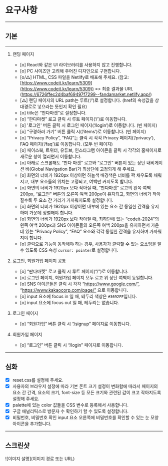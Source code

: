 # 요구사항
___
## 기본
___
1. 랜딩 페이지
   - [o] React와 같은 UI 라이브러리를 사용하지 않고 진행합니다.
   - [o] PC 사이즈만 고려해 주어진 디자인으로 구현합니다.
   - [o/△] HTML, CSS 파일을 Netlify로 배포해 주세요. (참고: [https://www.codeit.kr/learn/5309](https://www.codeit.kr/learn/5309)) => 최종 결과물 URL (https://6726ffec2d4baf69497f7299--fandamarket.netlify.app/)
   - [△] 랜딩 페이지의 URL path는 루트(‘/’)로 설정합니다. (href의 속성값을 상대경로로 넣으라는 뜻인지 확인 필요)
   - [o] title은 “판다마켓”로 설정합니다.
   - [o] “판다마켓” 로고 클릭 시 루트 페이지(‘/’)로 이동합니다.
   - [o] '로그인' 버튼 클릭 시 로그인 페이지(‘/login’)로 이동합니다. (빈 페이지)
   - [o] “구경하러 가기” 버튼 클릭 시(’/items’)로 이동합니다. (빈 페이지)
   - [o] “Privacy Policy”, “FAQ”는 클릭 시 각각 Privacy 페이지(‘/privacy’), FAQ 페이지(‘/faq’)로 이동합니다. (모두 빈 페이지)
   - [o] 페이스북, 트위터, 유튜브, 인스타그램 아이콘을 클릭 시 각각의 홈페이지로 새로운 창이 열리면서 이동합니다.
   - [o] 아래로 스크롤해도 “판다 마켓” 로고와 “로그인” 버튼이 있는 상단 내비게이션 바(Global Navigation Bar)가 최상단에 고정되게 해 주세요.
   - [o] 화면의 너비가 1920px 이상이면 하늘색 배경색은 너비를 꽉 채우도록 채워지고, 내부 요소들의 위치는 고정되고, 여백만 커지도록 합니다.
   - [o] 화면의 너비가 1920px 보다 작아질 때, “판다마켓” 로고의 왼쪽 여백 200px, “로그인" 버튼의 오른쪽 여백 200px이 유지되고, 화면의 너비가 작아질수록 두 요소 간 거리가 가까워지도록 설정합니다.
   - [o] 화면의 너비가 1920px 이상이면 내부에 있는 요소 간 동일한 간격을 유지하며 가운데 정렬해야 합니다.
   - [o] 화면의 너비가 1920px 보다 작아질 때, 최하단에 있는 “codeit-2024”의 왼쪽 여백 200px과 SNS 아이콘들의 오른쪽 여백 200px을 유지하면서 가운데 있는 “Privacy Policy”, “FAQ” 요소와 각각 동일한 간격을 유지하며 가까워져야 합니다.
   - [o] 클릭으로 기능이 동작해야 하는 경우, 사용자가 클릭할 수 있는 요소임을 알 수 있도록 CSS 속성 `cursor: pointer`로 설정합니다.

2. 로그인, 회원가입 페이지 공통
   - [o] “판다마켓" 로고 클릭 시 루트 페이지(“/”)로 이동합니다.
   - [o] 로그인 페이지, 회원가입 페이지 모두 로고 위 상단 여백이 동일합니다.
   - [o] SNS 아이콘들은 클릭 시 각각 “https://www.google.com/”, “https://www.kakaocorp.com/page/” 으로 이동합니다.
   - [o] input 요소에 focus in 일 때, 테두리 색상은 `#3692FF`입니다.
   - [o] input 요소에 focus out 일 때, 테두리는 없습니다.

3. 로그인 페이지
   - [o] “회원가입” 버튼 클릭 시 “/signup” 페이지로 이동합니다.

4. 회원가입 페이지
   - [o] “로그인” 버튼 클릭 시 “/login” 페이지로 이동합니다.
___
## 심화
   - [X] reset.css를 설정해 주세요.
   - [X] 사용자의 브라우저 설정에 따라 기본 폰트 크기 설정이 변화함에 따라서 페이지의 요소 간 간격, 요소의 크기, font-size 등 모든 크기와 관련된 값이 크고 작아지도록 설정해 주세요.
   - [X] palette에 있는 color 값들을 CSS 변수로 등록해서 사용합니다.
   - [X] 구글 애널리틱스로 방문자 수 확인하기 할 수 있도록 설정합니다.
   - [X] 비밀번호, 비밀번호 확인 input 요소 오른쪽에 비밀번호를 확인할 수 있는 눈 모양 아이콘을 추가합니다.
___
## 스크린샷

![이미지 설명](이미지 경로 또는 URL)


